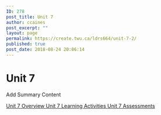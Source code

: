 ```yaml
---
ID: 278
post_title: Unit 7
author: ccaines
post_excerpt: ""
layout: page
permalink: https://create.twu.ca/ldrs664/unit-7-2/
published: true
post_date: 2018-08-24 20:06:14
---
```

<!--themify_builder_static--><h1>Unit 7<br/></h1>
 <p>Add Summary Content</p> 
 <a href="https://create.twu.ca/ldrs664/unit-7/"> Unit 7 Overview </a> <a href="https://create.twu.ca/ldrs664/unit-7-learning-activities/"> Unit 7 Learning Activities </a> <a href="https://create.twu.ca/ldrs664/unit-7-assessments/"> Unit 7 Assessments </a><!--/themify_builder_static-->